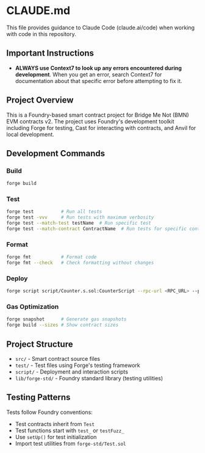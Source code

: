 # CLAUDE.md

This file provides guidance to Claude Code (claude.ai/code) when working with code in this repository.

## Important Instructions

- **ALWAYS use Context7 to look up any errors encountered during development**. When you get an error, search Context7 for documentation about that specific error before attempting to fix it.

## Project Overview

This is a Foundry-based smart contract project for Bridge Me Not (BMN) EVM contracts v2. The project uses Foundry's development toolkit including Forge for testing, Cast for interacting with contracts, and Anvil for local development.

## Development Commands

### Build
```bash
forge build
```

### Test
```bash
forge test          # Run all tests
forge test -vvv     # Run tests with maximum verbosity
forge test --match-test testName  # Run specific test
forge test --match-contract ContractName  # Run tests for specific contract
```

### Format
```bash
forge fmt           # Format code
forge fmt --check   # Check formatting without changes
```

### Deploy
```bash
forge script script/Counter.s.sol:CounterScript --rpc-url <RPC_URL> --private-key <PRIVATE_KEY>
```

### Gas Optimization
```bash
forge snapshot      # Generate gas snapshots
forge build --sizes # Show contract sizes
```

## Project Structure

- `src/` - Smart contract source files
- `test/` - Test files using Forge's testing framework
- `script/` - Deployment and interaction scripts
- `lib/forge-std/` - Foundry standard library (testing utilities)

## Testing Patterns

Tests follow Foundry conventions:
- Test contracts inherit from `Test`
- Test functions start with `test_` or `testFuzz_`
- Use `setUp()` for test initialization
- Import test utilities from `forge-std/Test.sol`